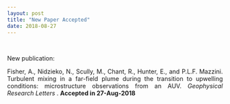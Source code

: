```yaml
---
layout: post
title: "New Paper Accepted"
date: 2018-08-27
---
```


<br>

<div style="text-align:justify" markdown="1">

<p> New publication: </p>
<p> Fisher, A., Nidzieko, N., Scully, M., Chant, R., Hunter, E., and P.L.F. Mazzini. Turbulent mixing in a far-field plume during the transition to upwelling conditions: microstructure observations from an AUV. <i> Geophysical Research Letters </i>. <b> Accepted in 27-Aug-2018 </b> </p>



</div>
